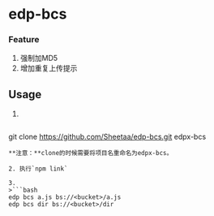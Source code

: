 # edp-bcs

### Feature
1. 强制加MD5
2. 增加重复上传提示

## Usage

1.
>```bash
git clone https://github.com/Sheetaa/edp-bcs.git edpx-bcs
```
**注意：**clone的时候需要将项目名重命名为edpx-bcs。

2. 执行`npm link`

3. 
>```bash
edp bcs a.js bs://<bucket>/a.js
edp bcs dir bs://<bucket>/dir
```
